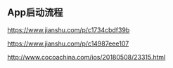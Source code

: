 ## App启动流程

https://www.jianshu.com/p/c1734cbdf39b

https://www.jianshu.com/p/c14987eee107

http://www.cocoachina.com/ios/20180508/23315.html












































